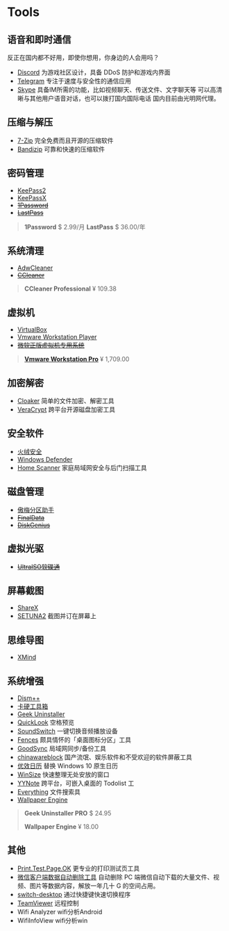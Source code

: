 # Tools

## 语音和即时通信

反正在国内都不好用，即使你想用，你身边的人会用吗？

- [Discord](https://discordapp.com/)
为游戏社区设计，具备 DDoS 防护和游戏内界面
- [Telegram](https://telegram.org/)
专注于速度与安全性的通信应用
- [Skype](https://www.skype.com/zh-Hans/)
具备IM所需的功能，比如视频聊天、传送文件、文字聊天等
可以高清晰与其他用户语音对话，也可以拨打国内国际电话
国内目前由光明网代理。

## 压缩与解压

- [7-Zip](http://www.7-zip.org/)
完全免费而且开源的压缩软件
- [Bandizip](http://www.bandisoft.com/bandizip/cn/)
可靠和快速的压缩软件

## 密码管理

- [KeePass2](https://keepass.info/)
- [KeePassX](https://www.keepassx.org/)
- ~~[1Password](https://1password.com/)~~
- ~~[LastPass](https://www.lastpass.com/zh)~~

> **1Password**
> \$ 2.99/月
> **LastPass**
> \$ 36.00/年

## 系统清理

- [AdwCleaner](http://toolslib.net/downloads/viewdownload/1-adwcleaner)
- ~~[CCleaner](http://www.ccleaner.com/)~~

> **CCleaner Professional**
> ¥ 109.38

## 虚拟机

- [VirtualBox](https://www.virtualbox.org/)
- [Vmware Workstation Player](https://www.vmware.com/cn/products/workstation-player.html)
- ~~[微软正版虚拟机专用系统](https://developer.microsoft.com/en-us/microsoft-edge/tools/vms/)~~

> **[Vmware Workstation Pro](https://www.vmware.com/cn/products/workstation-pro.html)**
> ¥ 1,709.00

## 加密解密

- [Cloaker](https://github.com/spieglt/Cloaker)
简单的文件加密、解密工具
- [VeraCrypt](https://www.veracrypt.fr/en/Home.html)
跨平台开源磁盘加密工具

## 安全软件

- [火绒安全](https://www.huorong.cn/)
- [Windows Defender](https://www.microsoft.com/zh-cn/windows/comprehensive-security)
- [Home Scanner](https://www.bitdefender.com/solutions/home-scanner.html)
家庭局域网安全与后门扫描工具

## 磁盘管理

- [傲梅分区助手](http://www.disktool.cn/)
- ~~[FinalData](http://finaldata.com/)~~
- ~~[DiskGenius](http://www.diskgenius.cn/)~~

## 虚拟光驱

- ~~[UltraISO软碟通](https://cn.ultraiso.net/)~~

## 屏幕截图

- [ShareX](https://getsharex.com/)
- [SETUNA2](https://github.com/tylearymf/SETUNA2)
截图并订在屏幕上

## 思维导图

- [XMind](https://www.xmind.cn/)

## 系统增强

- [Dism++](http://www.chuyu.me)
- [卡硬工具箱](http://www.kbtool.cn/)
- [Geek Uninstaller](https://geekuninstaller.com/)
- [QuickLook](https://pooi.moe/QuickLook/)
空格预览
- [SoundSwitch](https://soundswitch.aaflalo.me/)
一键切换音频播放设备
- [Fences](https://www.stardock.com/products/fences/)
颇具情怀的「桌面图标分区」工具
- [GoodSync](https://www.goodsync.com/cn)
局域网同步/备份工具
- [chinawareblock](https://github.com/sharoue/chinawareblock)
国产流氓、娱乐软件和不受欢迎的软件屏蔽工具
- [优效日历](http://www.youxiao.cn/)
替换 Windows 10 原生日历
- [WinSize](https://github.com/dmscode/WinSize)
快速整理无处安放的窗口
- [YYNote](http://www.yynote.cn/)
跨平台，可嵌入桌面的 Todolist 工
- [Everything](https://www.voidtools.com/zh-cn/)
文件搜索具
- [Wallpaper Engine](http://store.steampowered.com/app/431960/Wallpaper_Engine/)

> **Geek Uninstaller PRO**
> \$ 24.95
>
> **Wallpaper Engine**
> ¥ 18.00

## 其他

- [Print.Test.Page.OK](https://www.softwareok.com/?Download=Print.Test.Page.OK)
更专业的打印测试页工具
- [微信客户端数据自动删除工具](https://github.com/blackboxo/CleanMyWechat)
自动删除 PC 端微信自动下载的大量文件、视频、图片等数据内容，解放一年几十 G 的空间占用。
- [switch-desktop](https://github.com/ahkohd/switch-desktop)
通过快捷键快速切换程序
- [TeamViewer](https://www.teamviewer.com/)
远程控制
- Wifi Analyzer
wifi分析Android
- WifiInfoView
wifi分析win
